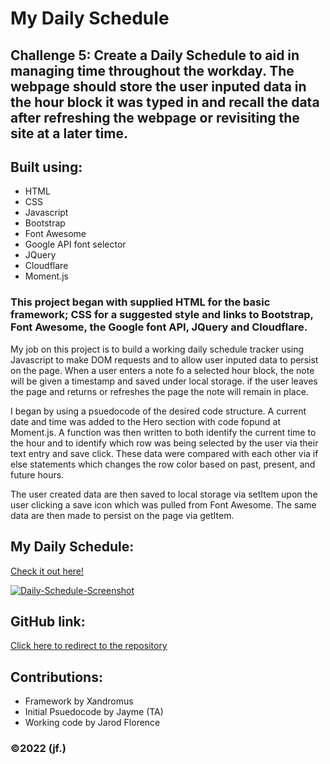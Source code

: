 # **My Daily Schedule**

## **Challenge 5:**  Create a Daily Schedule to aid in managing time throughout the workday.  The webpage should store the user inputed data in the hour block it was typed in and recall the data after refreshing the webpage or revisiting the site at a later time.

## Built using: 
* HTML
* CSS
* Javascript
* Bootstrap
* Font Awesome
* Google API font selector
* JQuery
* Cloudflare
* Moment.js

### This project began with supplied HTML for the basic framework; CSS for a suggested style and links to Bootstrap, Font Awesome, the Google font API, JQuery and Cloudflare.  

My job on this project is to build a working daily schedule tracker using Javascript to make DOM requests and to allow user inputed data to persist on the page.  When a user enters a note fo a selected hour block, the note will be given a timestamp and saved under local storage.  if the user leaves the page and returns or refreshes the page the note will remain in place.

I began by using a psuedocode of the desired code structure.  A current date and time was added to the Hero section with code fopund at Moment.js.  A function was then written to both identify the current time to the hour and to identify which row was being selected by the user via their text entry and save click.  These data were compared with each other via if else statements which changes the row color based on past, present, and future hours.  

The user created data are then saved to local storage via setItem upon the user clicking a save icon which was pulled from Font Awesome.  The same data are then made to persist on the page via getItem.

## **My Daily Schedule:**
[Check it out here!](https://jflo1981.github.io/My-Daily-Schedule/)

[![Daily-Schedule-Screenshot](https://user-images.githubusercontent.com/88595179/151877392-0d0515e6-c745-4e1b-afd2-25437c151c41.png)](https://jflo1981.github.io/My-Daily-Schedule/)

## **GitHub link:**
[Click here to redirect to the repository](https://github.com/JFlo1981/My-Daily-Schedule)

## **Contributions:**
* Framework by Xandromus
* Initial Psuedocode by Jayme (TA)
* Working code by Jarod Florence

### ©️2022 (jf.)

